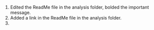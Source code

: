 1. Edited the ReadMe file in the analysis folder, bolded the important message.
2. Added a link in the ReadMe file in the analysis folder.
3. 
